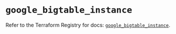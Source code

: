 # `google_bigtable_instance`

Refer to the Terraform Registry for docs: [`google_bigtable_instance`](https://registry.terraform.io/providers/hashicorp/google/6.27.0/docs/resources/bigtable_instance).
